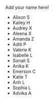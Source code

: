 Add your name here!

- Alison S
- Kailey H
- Audrey X
- Aleena X
- Amanda Z
- Aditi P
- Valerie K
- Isabelle L
- Sonali S
- Anika K
- Emerson C
- Katie T
- Anh L
- Sophia L
- Advika A
